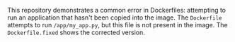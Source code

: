 This repository demonstrates a common error in Dockerfiles: attempting to run an application that hasn't been copied into the image. The `Dockerfile` attempts to run `/app/my_app.py`, but this file is not present in the image. The `Dockerfile.fixed` shows the corrected version.